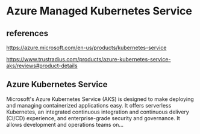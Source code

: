# Azure Managed Kubernetes Service

## references

<https://azure.microsoft.com/en-us/products/kubernetes-service>

<https://www.trustradius.com/products/azure-kubernetes-service-aks/reviews#product-details>

## Azure Kubernetes Service

Microsoft's Azure Kubernetes Service (AKS) is designed to make deploying and managing containerized applications easy. It offers serverless Kubernetes, an integrated continuous integration and continuous delivery (CI/CD) experience, and enterprise-grade security and governance. It allows development and operations teams on…
